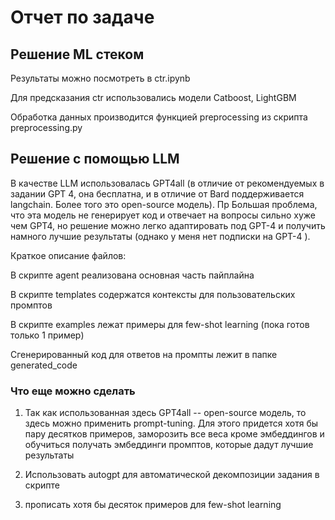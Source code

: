 # Отчет по задаче


## Решение ML стеком

Результаты можно посмотреть в ctr.ipynb

Для предсказания ctr использовались модели Catboost, LightGBM

Обработка данных производится функцией preprocessing из скрипта preprocessing.py

## Решение с помощью LLM


В качестве LLM использовалась GPT4all (в отличие от рекомендуемых в задании GPT 4, она бесплатна, 
и в отличие от Bard поддерживается langchain. Более того это open-source модель). Пр
Большая проблема, что эта модель не генерирует код и отвечает на вопросы сильно хуже чем GPT4, 
но решение можно легко адаптировать под GPT-4 и получить намного лучшие результаты (однако у меня нет подписки на GPT-4  ).

Краткое описание файлов:

В скрипте agent реализована основная часть пайплайна 

В скрипте templates содержатся контексты для пользовательских промптов

В скрипте examples лежат примеры для few-shot learning (пока готов только 1 пример)

Сгенерированный код для ответов на промпты лежит в папке generated_code



### Что еще можно сделать

1) Так как использованная здесь GPT4all  -- open-source модель, то здесь можно применить prompt-tuning. 
Для этого придется хотя бы пару десятков примеров, заморозить все веса кроме эмбеддингов 
и обучиться получать эмбеддинги промптов, которые дадут лучшие результаты

2) Использовать autogpt для автоматической декомпозиции задания в скрипте

3) прописать хотя бы десяток примеров для few-shot learning